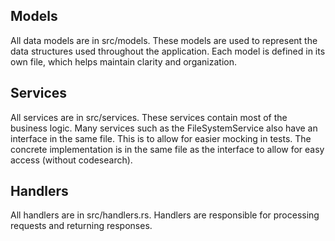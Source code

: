 ## Models
All data models are in src/models. These models are used to represent the data structures used throughout the application. Each model is defined in its own file, which helps maintain clarity and organization.

## Services
All services are in src/services. These services contain most of the business logic. Many services such as the FileSystemService also have an interface in the same file. This is to allow for easier mocking in tests. The concrete implementation is in the same file as the interface to allow for easy access (without codesearch).

## Handlers
All handlers are in src/handlers.rs. Handlers are responsible for processing requests and returning responses.
